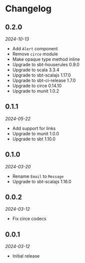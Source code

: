 # Changelog

## 0.2.0

_2024-10-13_

- Add `Alert` component
- Remove `circe` module
- Make opaque type method inline
- Upgrade to sbt-houserules 0.9.0
- Upgrade to scala 3.3.4
- Upgrade to sbt-scalajs 1.17.0
- Upgrade to sbt-ci-release 1.7.0
- Upgrade to circe 0.14.10
- Upgrade to munit 1.0.2

## 0.1.1

_2024-05-22_

- Add support for links
- Upgrade to munit 1.0.0
- Upgrade to sbt 1.10.0

## 0.1.0

_2024-03-20_

- Rename `Email` to `Message`
- Upgrade to sbt-scalajs 1.16.0

## 0.0.2

_2024-03-12_

- Fix circe codecs

## 0.0.1

_2024-03-12_

- Initial release
